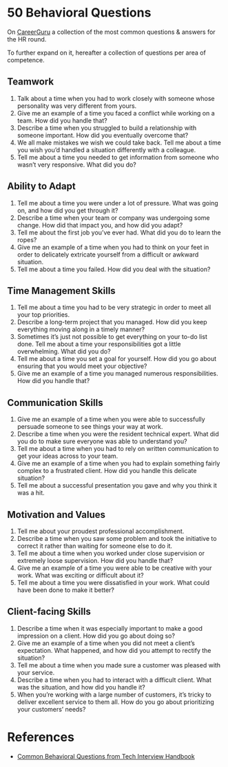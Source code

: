 # 50 Behavioral Questions
On [CareerGuru](https://career.guru99.com/how-to-answer-50-most-common-interview-questions/) a collection of the most common questions & answers for the HR round. 

To further expand on it, hereafter a collection of questions per area of competence.

## Teamwork
1. Talk about a time when you had to work closely with someone whose personality was very different from yours.
2. Give me an example of a time you faced a conflict while working on a team. How did you handle that? 
3. Describe a time when you struggled to build a relationship with someone important. How did you eventually overcome that?
4. We all make mistakes we wish we could take back. Tell me about a time you wish you’d handled a situation differently with a colleague.
5. Tell me about a time you needed to get information from someone who wasn’t very responsive. What did you do?

## Ability to Adapt
1. Tell me about a time you were under a lot of pressure. What was going on, and how did you get through it?
2. Describe a time when your team or company was undergoing some change. How did that impact you, and how did you adapt?
3. Tell me about the first job you’ve ever had. What did you do to learn the ropes?
4. Give me an example of a time when you had to think on your feet in order to delicately extricate yourself from a difficult or awkward situation.
5. Tell me about a time you failed. How did you deal with the situation?

## Time Management Skills
1. Tell me about a time you had to be very strategic in order to meet all your top priorities.
2. Describe a long-term project that you managed. How did you keep everything moving along in a timely manner?
3. Sometimes it’s just not possible to get everything on your to-do list done. Tell me about a time your responsibilities got a little overwhelming. What did you do?
4. Tell me about a time you set a goal for yourself. How did you go about ensuring that you would meet your objective?
5. Give me an example of a time you managed numerous responsibilities. How did you handle that?

## Communication Skills
1. Give me an example of a time when you were able to successfully persuade someone to see things your way at work.
2. Describe a time when you were the resident technical expert. What did you do to make sure everyone was able to understand you?
3. Tell me about a time when you had to rely on written communication to get your ideas across to your team.
4. Give me an example of a time when you had to explain something fairly complex to a frustrated client. How did you handle this delicate situation?
5. Tell me about a successful presentation you gave and why you think it was a hit.

## Motivation and Values
1. Tell me about your proudest professional accomplishment.
2. Describe a time when you saw some problem and took the initiative to correct it rather than waiting for someone else to do it.
3. Tell me about a time when you worked under close supervision or extremely loose supervision. How did you handle that?
4. Give me an example of a time you were able to be creative with your work. What was exciting or difficult about it?
5. Tell me about a time you were dissatisfied in your work. What could have been done to make it better?

## Client-facing Skills
1. Describe a time when it was especially important to make a good impression on a client. How did you go about doing so?
2. Give me an example of a time when you did not meet a client’s expectation. What happened, and how did you attempt to rectify the situation?
3. Tell me about a time when you made sure a customer was pleased with your service.
4. Describe a time when you had to interact with a difficult client. What was the situation, and how did you handle it?
5. When you’re working with a large number of customers, it’s tricky to deliver excellent service to them all. How do you go about prioritizing your customers’ needs?

# References
- [Common Behavioral Questions from Tech Interview Handbook](https://yangshun.github.io/tech-interview-handbook/behavioral-questions)